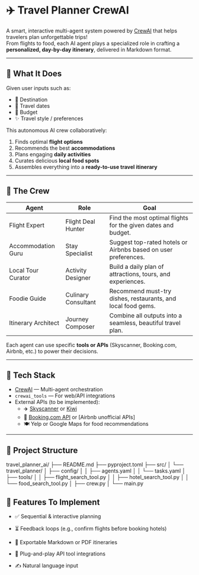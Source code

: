 # ✈️ Travel Planner CrewAI

A smart, interactive multi-agent system powered by [CrewAI](https://github.com/joaomdmoura/crewai) that helps travelers plan unforgettable trips!  
From flights to food, each AI agent plays a specialized role in crafting a **personalized, day-by-day itinerary**, delivered in Markdown format.

---

## 🧠 What It Does

Given user inputs such as:

- 📍 Destination
- 📅 Travel dates
- 💸 Budget
- ✨ Travel style / preferences

This autonomous AI crew collaboratively:

1. Finds optimal **flight options**
2. Recommends the best **accommodations**
3. Plans engaging **daily activities**
4. Curates delicious **local food spots**
5. Assembles everything into a **ready-to-use travel itinerary**

---

## 👥 The Crew

| Agent               | Role                            | Goal                                                                      |
|---------------------|----------------------------------|---------------------------------------------------------------------------|
| Flight Expert        | Flight Deal Hunter              | Find the most optimal flights for the given dates and budget.             |
| Accommodation Guru  | Stay Specialist                 | Suggest top-rated hotels or Airbnbs based on user preferences.            |
| Local Tour Curator   | Activity Designer               | Build a daily plan of attractions, tours, and experiences.                |
| Foodie Guide         | Culinary Consultant             | Recommend must-try dishes, restaurants, and local food gems.              |
| Itinerary Architect  | Journey Composer                | Combine all outputs into a seamless, beautiful travel plan.               |

Each agent can use specific **tools or APIs** (Skyscanner, Booking.com, Airbnb, etc.) to power their decisions.

---

## 🔧 Tech Stack

- [CrewAI](https://github.com/joaomdmoura/crewai) — Multi-agent orchestration
- `crewai_tools` — For web/API integrations
- External APIs (to be implemented):
  - ✈️ [Skyscanner](https://rapidapi.com/skyscanner/api/skyscanner-flight-search) or [Kiwi](https://docs.kiwi.com/)
  - 🏨 [Booking.com API](https://developers.booking.com/) or [Airbnb unofficial APIs]
  - 🍽️ Yelp or Google Maps for food recommendations

---
## 📂 Project Structure
travel_planner_ai/
├── README.md
├── pyproject.toml
├── src/
│   └── travel_planner/
│       ├── config/
│       │   ├── agents.yaml
│       │   └── tasks.yaml
│       ├── tools/
│       │   ├── flight_search_tool.py
│       │   ├── hotel_search_tool.py
│       │   └── food_search_tool.py
│       ├── crew.py
│       └── main.py

## 🧩 Features To Implement
- ✅ Sequential & interactive planning

- ⏳ Feedback loops (e.g., confirm flights before booking hotels)

- 📄 Exportable Markdown or PDF itineraries

- 🔌 Plug-and-play API tool integrations

- ✍️ Natural language input